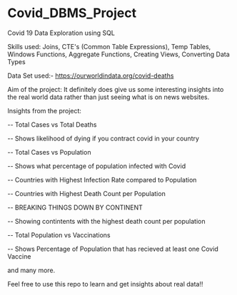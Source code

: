 # Covid_DBMS_Project
Covid 19 Data Exploration using SQL 

Skills used: Joins, CTE's (Common Table Expressions), Temp Tables, Windows Functions, Aggregate Functions, Creating Views, Converting Data Types

Data Set used:- https://ourworldindata.org/covid-deaths

Aim of the project: It definitely does give us some interesting insights into the real world data rather than just seeing what is on news websites.

Insights from the project:

-- Total Cases vs Total Deaths

-- Shows likelihood of dying if you contract covid in your country

-- Total Cases vs Population

-- Shows what percentage of population infected with Covid

-- Countries with Highest Infection Rate compared to Population

-- Countries with Highest Death Count per Population

-- BREAKING THINGS DOWN BY CONTINENT

-- Showing contintents with the highest death count per population

-- Total Population vs Vaccinations

-- Shows Percentage of Population that has recieved at least one Covid Vaccine

and many more.

Feel free to use this repo to learn and get insights about real data!! 
